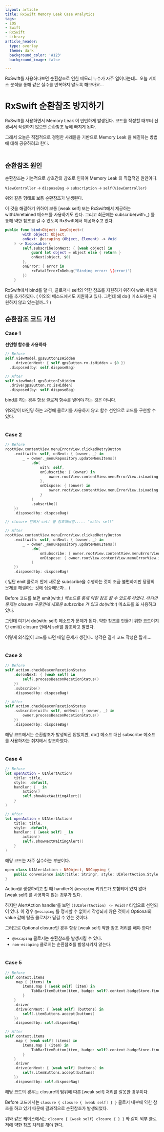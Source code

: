 ```yaml
---
layout: article
title: RxSwift Memory Leak Case Analytics
tags:
- iOS
- Swift
- RxSwift
- Library
article_header:
  type: overlay
  theme: dark
  background_color: '#123'
  background_image: false

---
```


RxSwift를 사용하다보면 순환참조로 인한 메모리 누수가 자주 일어나는데... 오늘 케이스 분석을 통해 같은 실수를 반복하지 말도록 해보아요...


<!--more-->

# RxSwift 순환참조 방지하기

RxSwift를 사용하면서 Memory Leak 이 빈번하게 발생된다. 코드를 작성할 때부터 신경써서 작성하지 않으면 순환참조 늪에 빠지게 된다. 

그래서 오늘은 직접적으로 경험한 사례들을 기반으로 Memory Leak 을 해결하는 방법에 대해 공유하려고 한다. 
<br><br>
## 순환참조 원인

순환참조는 기본적으로 상호간의 참조로 인하여 Memory Leak 의 직접적인 원인이다. 

`ViewController` -> `disposeBag` -> `subscription` -> `self(ViewController)`

위와 같은 형태로 보통 순환참조가 발생된다.

이 것을 해결하기 위하여 보통 [weak self] 또는 RxSwift에서 제공하는 withUnretained 메소드를 사용하기도 한다. 그리고 최근에는 subscribe(with:_) 를 통해 약한 참조를 걸 수 있도록 RxSwift에서 제공해주고 있다. 

```swift
public func bind<Object: AnyObject>(
        with object: Object,
        onNext: @escaping (Object, Element) -> Void
    ) -> Disposable {
        self.subscribe(onNext: { [weak object] in
            guard let object = object else { return }
            onNext(object, $0)
        },
        onError: { error in
            rxFatalErrorInDebug("Binding error: \(error)")
        })
    }
```

RxSwift에서 bind를 할 때, 클로저내 self의 약한 참조를 지원하기 위하여 with 파라미터를 추가하였다. 
( 이외의 메소드에서도 지원하고 있다. 그런데 왜 do() 메소드에는 지원하지 않고 있는걸까…? )

## 순환참조 코드 개선

### Case 1

**선언형 함수를 사용하자**

```swift
// Before
self.viewModel.gpsButtonIsHidden
	.drive(onNext: { self.gpsButton.rx.isHidden = $0 })
  .disposed(by: self.disposeBag)

// After
self.viewModel.gpsButtonIsHidden
  .drive(gpsButton.rx.isHidden)
  .disposed(by: self.disposeBag)
```

bind를 하는 경우 항상 클로저 함수를 넣어야 하는 것은 아니다. 

위와같이 바인딩 하는 과정에 클로저를 사용하지 않고 함수 선언으로 코드를 구현할 수 있다. 
<br><br>
### Case 2

```swift
// Before
rootView.contentView.menuErrorView.clickedRetryButton
    .emit(with: self, onNext: { (owner, _) in
        _ = owner._menuRepository.updateMenuItems()
            .do(
                with: self,
                onSubscribe: { (owner) in
                    owner.rootView.contentView.menuErrorView.isLoading = true
                },
                onDispose: { (onwer) in
                    owner.rootView.contentView.menuErrorView.isLoading = false
                }
            )
            .subscribe()
    })
    .disposed(by: disposeBag)

// closure 안에서 self 를 참조해버림..... "with: self"

// After
rootView.contentView.menuErrorView.clickedRetryButton
    .emit(with: self, onNext: { (owner, _) in
        _ = owner._menuRepository.updateMenuItems()
            .do(
                onSubscribe: { owner.rootView.contentView.menuErrorView.isLoading = true },
                onDispose: { owner.rootView.contentView.menuErrorView.isLoading = false }
            )
    })
    .disposed(by: disposeBag)
```

( 일단 emit 클로저 안에 새로운 subscribe을 수행하는 것이 조금 불편하지만 당장의 문제를 해결하는 것에 집중해보자… )

Before 코드를 보면 emit(with:_) 메소드를 통해 약한 참조 될 수 있도록 하였다. 하지만 문제는 closure 구문안에 새로운 subscribe 가 있고 do(with:_) 메소드를 또 사용하고 있다. 

그런데 여기서 do(with: self) 메소드가 문제가 된다. 약한 참조를 만들기 위한 코드이지만 emit() closure 안에서 self를 참조하고 말았다.

이렇게 의식없이 코드를 짜면 매일 문제가 생긴다.. 생각은 길게 코드 작성은 짧게….
<br><br>
### Case 3

```swift
// Before
self.action.checkBeaconRecetionStatus
    .do(onNext: { [weak self] in
        self?.processBeaconRecetionStatus()
    })
    .subscribe()
    .disposed(by: disposeBag)

// After
self.action.checkBeaconRecetionStatus
    .subscribe(with: self, onNext: { (owner, _) in
        owner.processBeaconRecetionStatus()
    })
    .disposed(by: disposeBag)
```

해당 코드에서는 순환참조가 발생되진 않았지만, do() 메소드 대신 subscribe 메소드를 사용하자는 취지에서 참조하였다. 
<br><br>
### Case 4

```swift
// Before
let openAction = UIAlertAction(
    title: title,
    style: .default,
    handler: { _ in
        action()
        self.showNextWaitingAlert()
    }
)

// After
let openAction = UIAlertAction(
    title: title,
    style: .default,
    handler: { [weak self] _ in
        action()
        self?.showNextWaitingAlert()
    }
)
```

해당 코드는 자주 실수하는 부분이다. 

```swift
open class UIAlertAction : NSObject, NSCopying {
    public convenience init(title: String?, style: UIAlertAction.Style, handler: ((UIAlertAction) -> Void)? = nil)
}
```

Action을 생성하려고 할 때 handler에 `@escaping` 키워드가 포함되어 있지 않아 [weak self] 를 사용하지 않는 경우가 있다. 

하지만 AlertAction handler를 보면 `((UIAlertAction) -> Void)?` 타입으로 선언되어 있다. 이 경우 `@escaping` 를 명시할 수 없어서 작성되지 않은 것이지 Optional의 value 값에 탈출 클로저가 담길 수 있는 것이다. 

그러므로 Optional closure인 경우 항상 [weak self] 약한 참조 처리를 해야 한다!

- `@escaping` 클로저는 순환참조를 발생시킬 수 있다.
- `non-escaping` 클로저는 순환참조를 발생시키지 않는다.
<br><br>
### Case 5

```swift
// Before
self.context.items
    .map { (items) in
        items.map { [weak self] (item) in
            TabBarItemButton(item, badge: self?.context.badgeStore.findByAppName(appName: item.menuItem.appName)?.driver)
        }
    }
    .driver
    .drive(onNext: { [weak self] (buttons) in
        self?.itemButtons.accept(buttons)
    })
    .disposed(by: self.disposeBag)

// After
self.context.items
    .map { [weak self] (items) in
        items.map { (item) in
            TabBarItemButton(item, badge: self?.context.badgeStore.findByAppName(appName: item.menuItem.appName)?.driver)
        }
    }
    .driver
    .drive(onNext: { [weak self] (buttons) in
        self?.itemButtons.accept(buttons)
    })
    .disposed(by: self.disposeBag)
```

해당 코드의 경우는 closure의 범위에 따른 [weak self] 처리를 잘못한 경우이다. 

Before 코드에서는 `closure { closure { [weak self] } }` 클로저 내부에 약한 참조를 하고 있기 때문에 결과적으로 순환참조가 발생되었다. 

위와 같은 케이스에서는 `closure { [weak self] closure { } }` 와 같이 외부 클로저에 약한 참조 처리를 해야 한다.